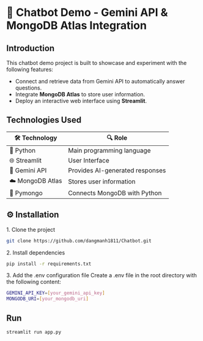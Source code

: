 # 🤖 Chatbot Demo - Gemini API & MongoDB Atlas Integration
## Introduction
This chatbot demo project is built to showcase and experiment with the following features:

* Connect and retrieve data from Gemini API to automatically answer questions.
* Integrate **MongoDB Atlas** to store user information.
* Deploy an interactive web interface using **Streamlit**.

## Technologies Used

| 🛠️ Technology       | 🔍 Role                          |
|--------------------|--------------------------------------|
| 🐍 Python         | Main programming language             |
| 🌐 Streamlit      | User Interface               |
| 🤖 Gemini API     | Provides AI-generated responses    |
| ☁️ MongoDB Atlas  | Stores user information |
| 🔗 Pymongo        | Connects MongoDB with Python           |


## ⚙️ Installation

1️. Clone the project
```bash
git clone https://github.com/dangmanh1811/Chatbot.git 
```

2️. Install dependencies
 ```bash
 pip install -r requirements.txt
 ```

3️. Add the .env configuration file
Create a .env file in the root directory with the following content:
```bash
GEMINI_API_KEY=[your_gemini_api_key]
MONGODB_URI=[your_mongodb_uri]
```

## Run
```bash
streamlit run app.py
```
